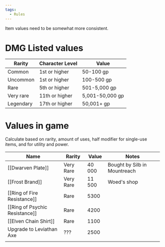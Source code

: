 ```yaml
---
tags:
  - Rules
---
```

Item values need to be somewhat more consistent.
# DMG Listed values
| Rarity    | Character Level | Value           |
| --------- | --------------- | --------------- |
| Common    | 1st or higher   | 50-100 gp       |
| Uncommon  | 1st or higher   | 100-500 gp      |
| Rare      | 5th or higher   | 501-5,000 gp    |
| Very rare | 11th or higher  | 5,001-50,000 gp |
| Legendary | 17th or higher  | 50,001+ gp      |

# Values in game
Calculate based on rarity, amount of uses, half modifier for single-use items, and for utility and power.

| Name | Rarity | Value | Notes |
| ---- | ---- | ---- | ---- |
| [[Dwarven Plate]] | Very Rare | 40 000 | Bought by Silb in Mountreach |
| [[Frost Brand]] | Very Rare | 11 500 | Woed's shop |
| [[Ring of Fire Resistance]] | Rare | 5300 |  |
| [[Ring of Psychic Resistance]] | Rare | 4200 |  |
| [[Elven Chain Shirt]] | Rare | 1100 |  |
| Upgrade to Leviathan Axe | ??? | 2500 |  |
|  |  |  |  |
